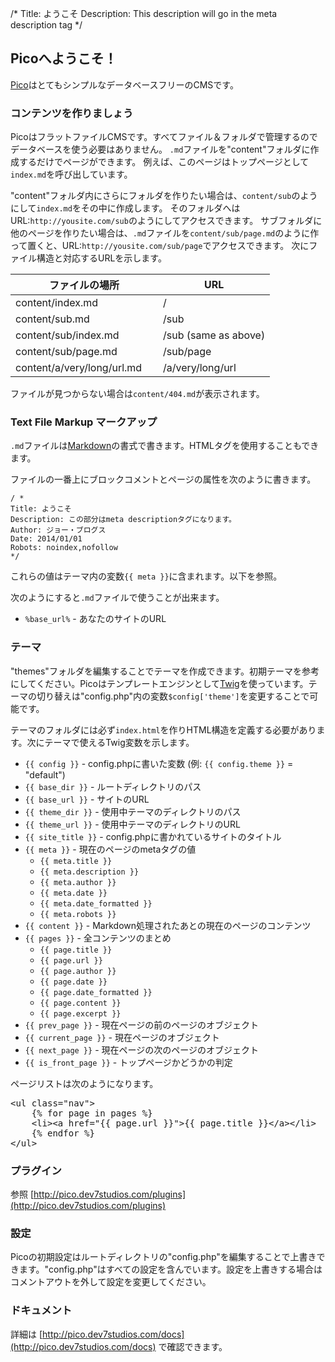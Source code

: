/*
Title: ようこそ
Description: This description will go in the meta description tag
*/

## Picoへようこそ！

[Pico](http://pico.dev7studios.com)はとてもシンプルなデータベースフリーのCMSです。

### コンテンツを作りましょう

PicoはフラットファイルCMSです。すべてファイル＆フォルダで管理するのでデータベースを使う必要はありません。
`.md`ファイルを"content"フォルダに作成するだけでページができます。
例えば、このページはトップページとして`index.md`を呼び出しています。

"content"フォルダ内にさらにフォルダを作りたい場合は、`content/sub`のようにして`index.md`をその中に作成します。
そのフォルダへはURL:`http://yousite.com/sub`のようにしてアクセスできます。
サブフォルダに他のページを作りたい場合は、`.md`ファイルを`content/sub/page.md`のように作って置くと、URL:`http://yousite.com/sub/page`でアクセスできます。
次にファイル構造と対応するURLを示します。

<table>
	<thead>
		<tr><th width="220">ファイルの場所</th><th>URL</th></tr>
	</thead>
	<tbody>
		<tr><td>content/index.md</td><td>/</td></tr>
		<tr><td>content/sub.md</td><td>/sub</td></tr>
		<tr><td>content/sub/index.md</td><td>/sub (same as above)</td></tr>
		<tr><td>content/sub/page.md</td><td>/sub/page</td></tr>
		<tr><td>content/a/very/long/url.md</td><td>/a/very/long/url</td></tr>
	</tbody>
</table>

ファイルが見つからない場合は`content/404.md`が表示されます。

### Text File Markup マークアップ

`.md`ファイルは[Markdown](http://daringfireball.net/projects/markdown/syntax)の書式で書きます。HTMLタグを使用することもできます。

ファイルの一番上にブロックコメントとページの属性を次のように書きます。

	/ *
	Title: ようこそ
	Description: この部分はmeta descriptionタグになります。
	Author: ジョー・ブログス
	Date: 2014/01/01
	Robots: noindex,nofollow
	*/

これらの値はテーマ内の変数`{{ meta }}`に含まれます。以下を参照。

次のようにすると`.md`ファイルで使うことが出来ます。

* <code>&#37;base_url&#37;</code> - あなたのサイトのURL

### テーマ

"themes"フォルダを編集することでテーマを作成できます。初期テーマを参考にしてください。Picoはテンプレートエンジンとして[Twig](http://twig.sensiolabs.org/documentation)を使っています。テーマの切り替えは"config.php"内の変数`$config['theme']`を変更することで可能です。

テーマのフォルダには必ず`index.html`を作りHTML構造を定義する必要があります。次にテーマで使えるTwig変数を示します。

* `{{ config }}` - config.phpに書いた変数 (例: `{{ config.theme }}` = "default")
* `{{ base_dir }}` - ルートディレクトリのパス
* `{{ base_url }}` - サイトのURL
* `{{ theme_dir }}` - 使用中テーマのディレクトリのパス
* `{{ theme_url }}` - 使用中テーマのディレクトリのURL
* `{{ site_title }}` - config.phpに書かれているサイトのタイトル
* `{{ meta }}` - 現在のページのmetaタグの値
	* `{{ meta.title }}`
	* `{{ meta.description }}`
	* `{{ meta.author }}`
	* `{{ meta.date }}`
	* `{{ meta.date_formatted }}`
	* `{{ meta.robots }}`
* `{{ content }}` - Markdown処理されたあとの現在のページのコンテンツ
* `{{ pages }}` - 全コンテンツのまとめ
	* `{{ page.title }}`
	* `{{ page.url }}`
	* `{{ page.author }}`
	* `{{ page.date }}`
	* `{{ page.date_formatted }}`
	* `{{ page.content }}`
	* `{{ page.excerpt }}`
* `{{ prev_page }}` - 現在ページの前のページのオブジェクト
* `{{ current_page }}` - 現在ページのオブジェクト
* `{{ next_page }}` - 現在ページの次のページのオブジェクト
* `{{ is_front_page }}` - トップページかどうかの判定

ページリストは次のようになります。

<pre>&lt;ul class=&quot;nav&quot;&gt;
	{% for page in pages %}
	&lt;li&gt;&lt;a href=&quot;{{ page.url }}&quot;&gt;{{ page.title }}&lt;/a&gt;&lt;/li&gt;
	{% endfor %}
&lt;/ul&gt;</pre>

### プラグイン

参照 [http://pico.dev7studios.com/plugins](http://pico.dev7studios.com/plugins)

### 設定

Picoの初期設定はルートディレクトリの"config.php"を編集することで上書きできます。"config.php"はすべての設定を含んでいます。設定を上書きする場合はコメントアウトを外して設定を変更してください。

### ドキュメント

詳細は [http://pico.dev7studios.com/docs](http://pico.dev7studios.com/docs) で確認できます。

